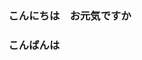 ### こんにちは　お元気ですか
### こんばんは

<!--
**fumi315/fumi315** is a ✨ _special_ ✨ repository because its `README.md` (this file) appears on your GitHub profile.

H



ere are some ideas to get you started:

- 🔭 I’m currently working on ...
- 🌱 I’m currently learning ...
- 👯 I’m looking to collaborate on ...
- 🤔 I’m looking for help with ...
- 💬 Ask me about ...
- 📫 How to reach me: ...
- 😄 Pronouns: ...
- ⚡ Fun fact: ...
-->
